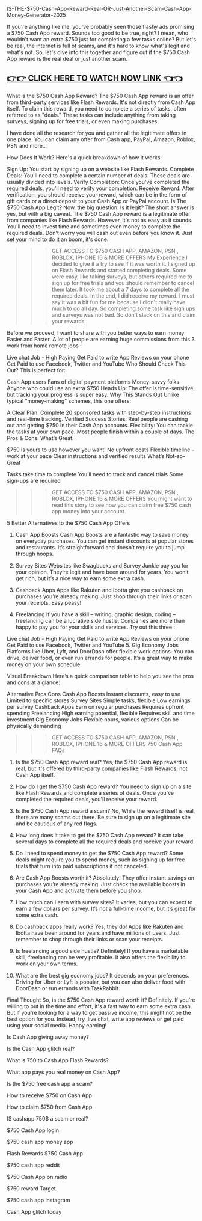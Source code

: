 IS-THE-$750-Cash-App-Reward-Real-OR-Just-Another-Scam-Cash-App-Money-Generator-2025

If you're anything like me, you've probably seen those flashy ads promising a $750 Cash App reward. Sounds too good to be true, right? I mean, who wouldn't want an extra $750 just for completing a few tasks online? But let's be real, the internet is full of scams, and it's hard to know what's legit and what's not. So, let's dive into this together and figure out if the $750 Cash App reward is the real deal or just another scam.

[👉👉 CLICK HERE TO WATCH NOW LINK 👈👈](https://todaylink.site/freegiftcard/)
--

What is the $750 Cash App Reward?
The $750 Cash App reward is an offer from third-party services like Flash Rewards. It's not directly from Cash App itself. To claim this reward, you need to complete a series of tasks, often referred to as "deals." These tasks can include anything from taking surveys, signing up for free trials, or even making purchases.

I have done all the research for you and gather all the legitimate offers in one place. You can claim any offer from Cash app, PayPal, Amazon, Roblox, PSN and more..

How Does It Work?
Here's a quick breakdown of how it works:

Sign Up: You start by signing up on a website like Flash Rewards.
Complete Deals: You'll need to complete a certain number of deals. These deals are usually divided into levels.
Verify Completion: Once you've completed the required deals, you'll need to verify your completion.
Receive Reward: After verification, you should receive your reward, which can be in the form of gift cards or a direct deposit to your Cash App or PayPal account.
Is The $750 Cash App Legit?
Now, the big question: Is it legit? The short answer is yes, but with a big caveat. The $750 Cash App reward is a legitimate offer from companies like Flash Rewards. However, it's not as easy as it sounds. You'll need to invest time and sometimes even money to complete the required deals. Don't worry you will cash out even before you know it. Just set your mind to do it an boom, it's done.

>>> GET ACCESS TO $750 CASH APP, AMAZON, PSN , ROBLOX, IPHONE 16 & MORE OFFERS
My Experience
I decided to give it a try to see if it was worth it. I signed up on Flash Rewards and started completing deals. Some were easy, like taking surveys, but others required me to sign up for free trials and you should remember to cancel them later. It took me about a 7 days to complete all the required deals. In the end, I did receive my reward. I must say it was a bit fun for me because I didn't really have much to do all day. So completing some task like sign ups and surveys was not bad. So don't slack on this and claim your rewards

Before we proceed, I want to share with you better ways to earn money Easier and Faster. A lot of people are earning huge commissions from this 3 work from home remote jobs :

Live chat Job - High Paying
Get Paid to write App Reviews on your phone
Get Paid to use Facebook, Twitter and YouTube
Who Should Check This Out?
This is perfect for:

Cash App users
Fans of digital payment platforms
Money-savvy folks
Anyone who could use an extra $750 Heads Up: The offer is time-sensitive, but tracking your progress is super easy.
Why This Stands Out
Unlike typical "money-making" schemes, this one offers:

A Clear Plan: Complete 20 sponsored tasks with step-by-step instructions and real-time tracking.
Verified Success Stories: Real people are cashing out and getting $750 in their Cash App accounts.
Flexibility: You can tackle the tasks at your own pace. Most people finish within a couple of days.
The Pros & Cons:
What’s Great:

$750 is yours to use however you want!
No upfront costs
Flexible timeline – work at your pace
Clear instructions and verified results
What’s Not-so-Great

Tasks take time to complete
You’ll need to track and cancel trials
Some sign-ups are required
>>> GET ACCESS TO $750 CASH APP, AMAZON, PSN , ROBLOX, IPHONE 16 & MORE OFFERS
You might want to read this story to see how you can claim free $750 cash app money into your account.

5 Better Alternatives to the $750 Cash App Offers
1. Cash App Boosts
Cash App Boosts are a fantastic way to save money on everyday purchases. You can get instant discounts at popular stores and restaurants. It’s straightforward and doesn’t require you to jump through hoops.

2. Survey Sites
Websites like Swagbucks and Survey Junkie pay you for your opinion. They’re legit and have been around for years. You won’t get rich, but it’s a nice way to earn some extra cash.

3. Cashback Apps
Apps like Rakuten and Ibotta give you cashback on purchases you’re already making. Just shop through their links or scan your receipts. Easy peasy!

4. Freelancing
If you have a skill – writing, graphic design, coding – freelancing can be a lucrative side hustle. Companies are more than happy to pay you for your skills and services. Try out this three :

Live chat Job - High Paying
Get Paid to write App Reviews on your phone
Get Paid to use Facebook, Twitter and YouTube
5. Gig Economy Jobs
Platforms like Uber, Lyft, and DoorDash offer flexible work options. You can drive, deliver food, or even run errands for people. It’s a great way to make money on your own schedule.

Visual Breakdown
Here’s a quick comparison table to help you see the pros and cons at a glance:

Alternative	Pros	Cons
Cash App Boosts	Instant discounts, easy to use	Limited to specific stores
Survey Sites	Simple tasks, flexible	Low earnings per survey
Cashback Apps	Earn on regular purchases	Requires upfront spending
Freelancing	High earning potential, flexible	Requires skill and time investment
Gig Economy Jobs	Flexible hours, various options	Can be physically demanding
>>> GET ACCESS TO $750 CASH APP, AMAZON, PSN , ROBLOX, IPHONE 16 & MORE OFFERS
750 Cash App FAQs
1. Is the $750 Cash App reward real?
Yes, the $750 Cash App reward is real, but it's offered by third-party companies like Flash Rewards, not Cash App itself.

2. How do I get the $750 Cash App reward?
You need to sign up on a site like Flash Rewards and complete a series of deals. Once you've completed the required deals, you'll receive your reward.

3. Is the $750 Cash App reward a scam?
No, While the reward itself is real, there are many scams out there. Be sure to sign up on a legitimate site and be cautious of any red flags.

4. How long does it take to get the $750 Cash App reward?
It can take several days to complete all the required deals and receive your reward.

5. Do I need to spend money to get the $750 Cash App reward?
Some deals might require you to spend money, such as signing up for free trials that turn into paid subscriptions if not canceled.

6. Are Cash App Boosts worth it?
Absolutely! They offer instant savings on purchases you’re already making. Just check the available boosts in your Cash App and activate them before you shop.

7. How much can I earn with survey sites?
It varies, but you can expect to earn a few dollars per survey. It’s not a full-time income, but it’s great for some extra cash.

8. Do cashback apps really work?
Yes, they do! Apps like Rakuten and Ibotta have been around for years and have millions of users. Just remember to shop through their links or scan your receipts.

9. Is freelancing a good side hustle?
Definitely! If you have a marketable skill, freelancing can be very profitable. It also offers the flexibility to work on your own terms.

10. What are the best gig economy jobs?
It depends on your preferences. Driving for Uber or Lyft is popular, but you can also deliver food with DoorDash or run errands with TaskRabbit.

Final Thought
So, is the $750 Cash App reward worth it? Definitely. If you're willing to put in the time and effort, it's a fast way to earn some extra cash. But if you're looking for a way to get passive income, this might not
be the best option for you. Instead, try ,live chat, write app reviews or get paid using your social media. Happy earning!


Is Cash App giving away money?

Is the Cash App glitch real?

What is 750 to Cash App Flash Rewards?

What app pays you real money on Cash App?

Is the $750 free cash app a scam?

How to receive $750 on Cash App

How to claim $750 from Cash App

IS cashapp 750$ a scam or real?

$750 Cash App login

$750 cash app money app

Flash Rewards $750 Cash App

$750 cash app reddit

$750 Cash App on radio

$750 reward Target

$750 cash app instagram

Cash App glitch today
